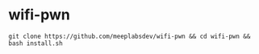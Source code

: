 # wifi-pwn
```git clone https://github.com/meeplabsdev/wifi-pwn && cd wifi-pwn && bash install.sh```
